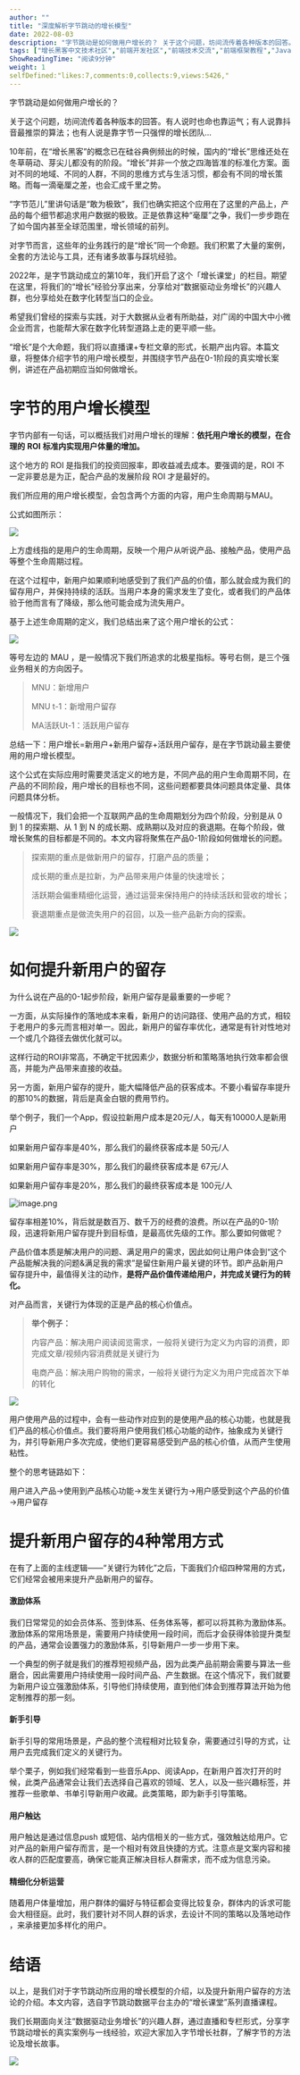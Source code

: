 ```yaml
---
author: ""
title: "深度解析字节跳动的增长模型"
date: 2022-08-03
description: "字节跳动是如何做用户增长的？ 关于这个问题，坊间流传着各种版本的回答。有人说时也命也靠运气；有人说靠抖音最推崇的算法；也有人说是靠字节一只强悍的增长团队"
tags: ["增长黑客中文技术社区","前端开发社区","前端技术交流","前端框架教程","JavaScript 学习资源","CSS 技巧与最佳实践","HTML5 最新动态","前端工程师职业发展","开源前端项目","前端技术趋势"]
ShowReadingTime: "阅读9分钟"
weight: 1
selfDefined:"likes:7,comments:0,collects:9,views:5426,"
---
```

字节跳动是如何做用户增长的？

关于这个问题，坊间流传着各种版本的回答。有人说时也命也靠运气；有人说靠抖音最推崇的算法；也有人说是靠字节一只强悍的增长团队...

10年前，在“增长黑客”的概念已在硅谷典例频出的时候，国内的“增长”思维还处在冬草萌动、芽尖儿都没有的阶段。“增长”并非一个放之四海皆准的标准化方案。面对不同的地域、不同的人群，不同的思维方式与生活习惯，都会有不同的增长策略。而每一滴毫厘之差，也会汇成千里之势。

“字节范儿”里讲句话是“敢为极致”，我们也确实把这个应用在了这里的产品上，产品的每个细节都追求用户数据的极致。正是依靠这种“毫厘”之争，我们一步步跑在了如今国内甚至全球范围里，增长领域的前列。

对字节而言，这些年的业务践行的是“增长”同一个命题。我们积累了大量的案例，全套的方法论与工具，还有诸多故事与踩坑经验。

2022年，是字节跳动成立的第10年，我们开启了这个「增长课堂」的栏目。期望在这里，将我们的“增长”经验分享出来，分享给对“数据驱动业务增长”的兴趣人群，也分享给处在数字化转型当口的企业。

希望我们曾经的探索与实践，对于大数据从业者有所助益，对广阔的中国大中小微企业而言，也能帮大家在数字化转型道路上走的更平顺一些。

“增长”是个大命题，我们将以直播课+专栏文章的形式，长期产出内容。本篇文章，将整体介绍字节的用户增长模型，并围绕字节产品在0-1阶段的真实增长案例，讲述在产品初期应当如何做增长。

字节的用户增长模型
=========

字节内部有一句话，可以概括我们对用户增长的理解：**依托用户增长的模型，在合理的** **ROI** **标准内实现用户体量的增加。**

这个地方的 ROI 是指我们的投资回报率，即收益减去成本。要强调的是，ROI 不一定非要总是为正，配合产品的发展阶段 ROI 才是最好的。

我们所应用的用户增长模型，会包含两个方面的内容，用户生命周期与MAU。

公式如图所示：

![](/images/jueJin/69815b3ee5da487.png)

上方虚线指的是用户的生命周期，反映一个用户从听说产品、接触产品，使用产品等整个生命周期过程。

在这个过程中，新用户如果顺利地感受到了我们产品的价值，那么就会成为我们的留存用户，并保持持续的活跃。当用户本身的需求发生了变化，或者我们的产品体验于他而言有了降级，那么他可能会成为流失用户。

基于上述生命周期的定义，我们总结出来了这个用户增长的公式：

![](/images/jueJin/029a62967e334e6.png)

等号左边的 MAU ，是一般情况下我们所追求的北极星指标。等号右侧，是三个强业务相关的方向因子。

> MNU：新增用户
> 
> MNU t-1：新增用户留存
> 
> MA活跃Ut-1：活跃用户留存

总结一下：用户增长=新用户+新用户留存+活跃用户留存，是在字节跳动最主要使用的用户增长模型。

这个公式在实际应用时需要灵活定义的地方是，不同产品的用户生命周期不同，在产品的不同阶段，用户增长的目标也不同，这些问题都要具体问题具体定量、具体问题具体分析。

一般情况下，我们会把一个互联网产品的生命周期划分为四个阶段，分别是从 0 到 1 的探索期、从 1 到 N 的成长期、成熟期以及对应的衰退期。在每个阶段，做增长聚焦的目标都是不同的。本文内容将聚焦在产品0-1阶段如何做增长的问题。

> 探索期的重点是做新用户的留存，打磨产品的质量；
> 
> 成长期的重点是拉新，为产品带来用户体量的快速增长；
> 
> 活跃期会偏重精细化运营，通过运营来保持用户的持续活跃和营收的增长；
> 
> 衰退期重点是做流失用户的召回，以及一些产品新方向的探索。

![](/images/jueJin/84e2e1253aec447.png)

如何提升新用户的留存
==========

为什么说在产品的0-1起步阶段，新用户留存是最重要的一步呢？

一方面，从实际操作的落地成本来看，新用户的访问路径、使用产品的方式，相较于老用户的多元而言相对单一。因此，新用户的留存率优化，通常是有针对性地对一个或几个路径去做优化就可以。

这样行动的ROI非常高，不确定干扰因素少，数据分析和策略落地执行效率都会很高，并能为产品带来直接的收益。

另一方面，新用户留存的提升，能大幅降低产品的获客成本。不要小看留存率提升的那10%的数据，背后是真金白银的费用节约。

举个例子，我们一个App，假设拉新用户成本是20元/人，每天有10000人是新用户

如果新用户留存率是40%，那么我们的最终获客成本是 50元/人

如果新用户留存率是30%，那么我们的最终获客成本是 67元/人

如果新用户留存率是20%，那么我们的最终获客成本是 100元/人

![image.png](/images/jueJin/48ba0f38c75546f.png)

留存率相差10%，背后就是数百万、数千万的经费的浪费。所以在产品的0-1阶段，迅速将新用户留存提升到目标值，是最高优先级的工作。那么要如何做呢？

产品价值本质是解决用户的问题、满足用户的需求，因此如何让用户体会到“这个产品能解决我的问题&满足我的需求”是留住新用户最关键的环节。即产品新用户留存提升中，最值得关注的动作，**是将产品价值传递给用户，并完成关键行为的转化。**

对产品而言，关键行为体现的正是产品的核心价值点。

> **举个例子：**
> 
> 内容产品：解决用户阅读阅览需求，一般将关键行为定义为内容的消费，即完成文章/视频内容消费就是关键行为
> 
> 电商产品：解决用户购物的需求，一般将关键行为定义为用户完成首次下单的转化

![](/images/jueJin/af8c5b0cc47943e.png)

用户使用产品的过程中，会有一些动作对应到的是使用产品的核心功能，也就是我们产品的核心价值点。我们要将用户使用我们核心功能的动作，抽象成为关键行为，并引导新用户多次完成，使他们更容易感受到产品的核心价值，从而产生使用粘性。

整个的思考链路如下：

用户进入产品→使用到产品核心功能→发生关键行为→用户感受到这个产品的价值→用户留存

提升新用户留存的4种常用方式
==============

在有了上面的主线逻辑——“关键行为转化”之后，下面我们介绍四种常用的方式，它们经常会被用来提升产品新用户的留存。

#### **激励体系**

我们日常常见的如会员体系、签到体系、任务体系等，都可以将其称为激励体系。激励体系的常用场景是，需要用户持续使用一段时间，而后才会获得体验提升类型的产品，通常会设置强力的激励体系，引导新用户一步一步用下来。

一个典型的例子就是我们的推荐短视频产品，因为此类产品前期会需要与算法一些磨合，因此需要用户持续使用一段时间产品、产生数据。在这个情况下，我们就要为新用户设立强激励体系，引导他们持续使用，直到他们体会到推荐算法开始为他定制推荐的那一刻。

#### **新手引导**

新手引导的常用场景是，产品的整个流程相对比较复杂，需要通过引导的方式，让用户去完成我们定义的关键行为。

举个栗子，例如我们经常看到一些音乐App、阅读App，在新用户首次打开的时候，此类产品通常会让我们去选择自己喜欢的领域、艺人，以及一些兴趣标签，并推荐一些歌单、书单引导新用户收藏。此类策略，即为新手引导策略。

#### **用户触达**

用户触达是通过信息push 或短信、站内信相关的一些方式，强效触达给用户。它对产品的新用户留存而言，是一个相对有效且快捷的方式。注意点是文案内容和接收人群的匹配度要高，确保它能真正解决目标人群需求，而不成为信息污染。

#### **精细化分析运营**

随着用户体量增加，用户群体的偏好与特征都会变得比较复杂，群体内的诉求可能会大相径庭。此时，我们要针对不同人群的诉求，去设计不同的策略以及落地动作 ，来承接更加多样化的用户。

结语
==

以上，是我们对于字节跳动所应用的增长模型的介绍，以及提升新用户留存的方法论的介绍。本文内容，选自字节跳动数据平台主办的“增长课堂”系列直播课程。

我们长期面向关注“数据驱动业务增长”的兴趣人群，通过直播和专栏形式，分享字节跳动增长的真实案例与一线经验，欢迎大家加入字节增长社群，了解字节的方法论及增长故事。

![](/images/jueJin/02c537c4b4a04db.png)